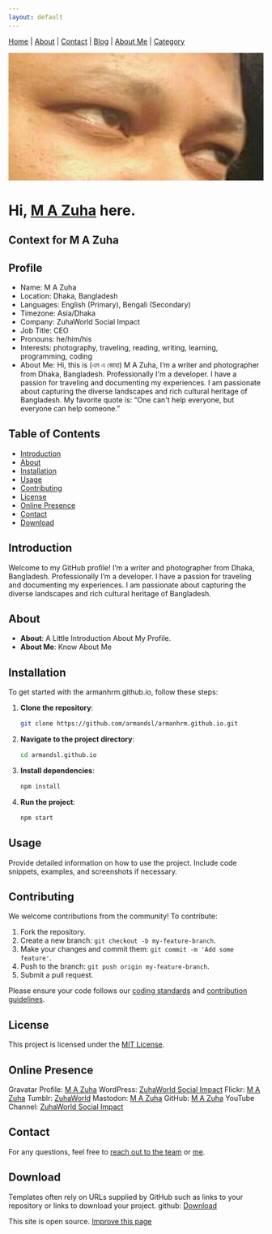 ```yaml
---
layout: default
---
```


[Home](./) | [About](./about) | [Contact](./contact) | [Blog](./blog) | [About Me](./aboutme.html) | [Category](./category)

![M A Zuha Avatar](/assets/img/mazuha-avatar.png)

Hi, [M A Zuha](https://armandsl.github.io) here.
================================

## Context for M A Zuha

## Profile
- Name: M A Zuha
- Location: Dhaka, Bangladesh
- Languages: English (Primary), Bengali (Secondary)
- Timezone: Asia/Dhaka
- Company: ZuhaWorld Social Impact
- Job Title: CEO
- Pronouns: he/him/his
- Interests: photography, traveling, reading, writing, learning, programming, coding
- About Me: Hi, this is (এম এ জোহা) M A Zuha, I’m a writer and photographer from Dhaka, Bangladesh. Professionally I'm a developer. I have a passion for traveling and documenting my experiences. I am passionate about capturing the diverse landscapes and rich cultural heritage of Bangladesh. My favorite quote is: “One can't help everyone, but everyone can help someone.”

## Table of Contents
- [Introduction](#introduction)
- [About](#about)
- [Installation](#installation)
- [Usage](#usage)
- [Contributing](#contributing)
- [License](#license)
- [Online Presence](#online-presence)
- [Contact](#contact)
- [Download](#download)

## Introduction
Welcome to my GitHub profile!
I’m a writer and photographer from Dhaka, Bangladesh. Professionally I’m a developer. I have a passion for traveling and documenting my experiences. I am passionate about capturing the diverse landscapes and rich cultural heritage of Bangladesh.

## About
- **About**: A Little Introduction About My Profile.
- **About Me**: Know About Me

## Installation
To get started with the armanhrm.github.io, follow these steps:

1. **Clone the repository**:
   ```bash
   git clone https://github.com/armandsl/armanhrm.github.io.git
   ```

2. **Navigate to the project directory**:
   ```bash
   cd armandsl.github.io
   ```

3. **Install dependencies**:
   ```bash
   npm install
   ```

4. **Run the project**:
   ```bash
   npm start
   ```

## Usage
Provide detailed information on how to use the project. Include code snippets, examples, and screenshots if necessary.

## Contributing
We welcome contributions from the community! To contribute:

1. Fork the repository.
2. Create a new branch: `git checkout -b my-feature-branch`.
3. Make your changes and commit them: `git commit -m 'Add some feature'`.
4. Push to the branch: `git push origin my-feature-branch`.
5. Submit a pull request.

Please ensure your code follows our [coding standards](link-to-coding-standards) and [contribution guidelines](link-to-contribution-guidelines).

## License
This project is licensed under the [MIT License](LICENSE).

## Online Presence
Gravatar Profile: [M A Zuha](https://gravatar.com/zuhaworld)
WordPress: [ZuhaWorld Social Impact](https://zuhaworld.com)
Flickr: [M A Zuha](https://www.flickr.com/people/zuhaworld)
Tumblr: [ZuhaWorld](http://zuhaworld.tumblr.com)
Mastodon: [M A Zuha](https://mastodon.social/@zwarman)
GitHub: [M A Zuha](https://github.com/armandsl)
YouTube Channel: [ZuhaWorld Social Impact](https://www.youtube.com/@zuhaworld)

## Contact
For any questions, feel free to [reach out to the team](mailto:info@zuha.site) or [me](https://armandsl.github.io/contact/).

## Download
Templates often rely on URLs supplied by GitHub such as links to your repository or links to download your project.
github:
  [Download](https://github.com/armandsl/armandsl.github.io/zipball/main)

This site is open source. [Improve this page](https://github.com/armandsl/armandsl.github.io/edit/main/index.md)
